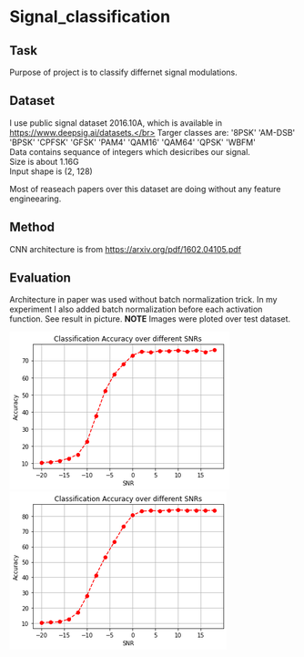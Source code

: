# Signal_classification

## Task</br>
Purpose of project is to classify differnet signal modulations. </br>

## Dataset</br>
I use public signal dataset 2016.10A, which is available in https://www.deepsig.ai/datasets.</br>
Targer classes are: 
'8PSK'
'AM-DSB'
'BPSK'
'CPFSK'
'GFSK'
'PAM4'
'QAM16'
'QAM64'
'QPSK'
'WBFM'
</br>
Data contains sequance of integers which desicribes our signal.</br>
Size is about 1.16G </br>
Input shape is (2, 128) </br>

Most of reaseach papers over this dataset are doing without any feature engineearing.
## Method </br>
CNN architecture is from  https://arxiv.org/pdf/1602.04105.pdf

## Evaluation</br>
Architecture in paper was used without batch normalization trick. In my experiment I also added batch normalization before each activation function. See result in picture.
**NOTE** Images were ploted over test dataset.

![Test Image 1](snr.png)
![Test Image 2](batch_snr.png)



